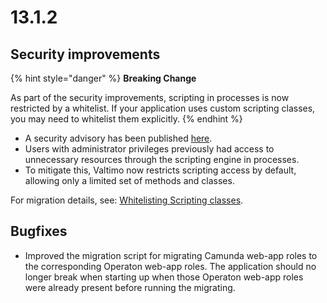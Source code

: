 # 13.1.2

## Security improvements

{% hint style="danger" %}
**Breaking Change**

As part of the security improvements, scripting in processes is now restricted by a whitelist. If your application uses custom scripting classes, you may need to whitelist them explicitly.
{% endhint %}

* A security advisory has been published [here](https://github.com/valtimo-platform/valtimo-backend-libraries/security/advisories/GHSA-w48j-pp7j-fj55).
* Users with administrator privileges previously had access to unnecessary resources through the scripting engine in processes.
* To mitigate this, Valtimo now restricts scripting access by default, allowing only a limited set of methods and classes.

For migration details, see: [Whitelisting Scripting classes](../../features/process/process/whitelist-scripting-classes.md).

## Bugfixes

* Improved the migration script for migrating Camunda web-app roles to the corresponding Operaton web-app roles. The 
application should no longer break when starting up when those Operaton web-app roles were already present before 
running the migrating.
